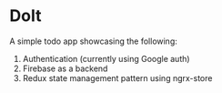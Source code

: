 # DoIt

A simple todo app showcasing the following:
1. Authentication (currently using Google auth)
2. Firebase as a backend
3. Redux state management pattern using ngrx-store

